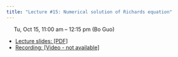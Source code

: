 ```yaml
---
title: "Lecture #15: Numerical solution of Richards equation"
---
```


&nbsp;&nbsp;&nbsp;&nbsp;&nbsp;Tu, Oct 15, 11:00 am – 12:15 pm (Bo Guo)

- [Lecture slides: [PDF]](../assets/lecture_slides/Lecture_15_(10-15-2024).pdf) 
- [Recording: [Video - not available]]()
